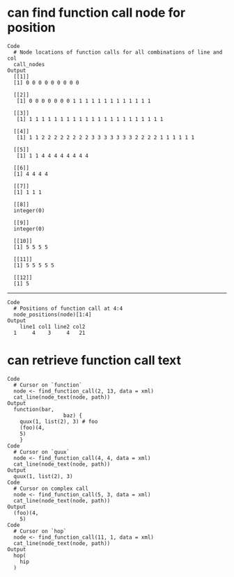 # can find function call node for position

    Code
      # Node locations of function calls for all combinations of line and col
      call_nodes
    Output
      [[1]]
      [1] 0 0 0 0 0 0 0 0 0
      
      [[2]]
       [1] 0 0 0 0 0 0 0 1 1 1 1 1 1 1 1 1 1 1 1 1
      
      [[3]]
       [1] 1 1 1 1 1 1 1 1 1 1 1 1 1 1 1 1 1 1 1 1 1 1
      
      [[4]]
       [1] 1 1 2 2 2 2 2 2 2 2 3 3 3 3 3 3 3 2 2 2 2 1 1 1 1 1 1
      
      [[5]]
       [1] 1 1 4 4 4 4 4 4 4 4
      
      [[6]]
      [1] 4 4 4 4
      
      [[7]]
      [1] 1 1 1
      
      [[8]]
      integer(0)
      
      [[9]]
      integer(0)
      
      [[10]]
      [1] 5 5 5 5
      
      [[11]]
      [1] 5 5 5 5 5
      
      [[12]]
      [1] 5
      

---

    Code
      # Positions of function call at 4:4
      node_positions(node)[1:4]
    Output
        line1 col1 line2 col2
      1     4    3     4   21

# can retrieve function call text

    Code
      # Cursor on `function`
      node <- find_function_call(2, 13, data = xml)
      cat_line(node_text(node, path))
    Output
      function(bar,
                      baz) {
        quux(1, list(2), 3) # foo
        (foo)(4,
        5)
        }
    Code
      # Cursor on `quux`
      node <- find_function_call(4, 4, data = xml)
      cat_line(node_text(node, path))
    Output
      quux(1, list(2), 3)
    Code
      # Cursor on complex call
      node <- find_function_call(5, 3, data = xml)
      cat_line(node_text(node, path))
    Output
      (foo)(4,
        5)
    Code
      # Cursor on `hop`
      node <- find_function_call(11, 1, data = xml)
      cat_line(node_text(node, path))
    Output
      hop(
        hip
      )

